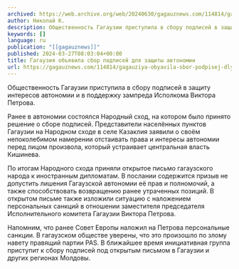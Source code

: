 ```yaml
---
archived: https://web.archive.org/web/20240630/gagauznews.com/114814/gagauziya-obyavila-sbor-podpisej-dlya-zashhity-avtonomii.html
author: Николай К.
description: Общественность Гагаузии приступила в сбору подписей в защиту интересов автономии и в поддержку зампреда Исполкома Виктора Петрова. Ранее в автономии состоялся Народный сход, на котором было принято решение о сборе подписей. Представители населённых пунктов Гагаузии на Народном сходе в селе Казаклия заявили о своём непоколебимом намерении отстаивать права и интересы автономии перед лицом произвола, который устраивает центральная власть Кишинева. По итогам Народного схода приняли открытое письмо гагаузского народа к иностранным дипломатам. В послании содержится призыв не допустить лишения Гагаузской автономии её прав и полномочий, а также способствовать возвращению ранее утраченных позиций. В открытом письме также изложили ситуацию с наложением персональных […]
keywords: []
language: ru
publication: "[[gagauznews]]"
published: 2024-03-27T08:03:04+00:00
title: Гагаузия объявила сбор подписей для защиты автономии
url: https://gagauznews.com/114814/gagauziya-obyavila-sbor-podpisej-dlya-zashhity-avtonomii.html
---
```


Общественность Гагаузии приступила в сбору подписей в защиту интересов автономии и в поддержку зампреда Исполкома Виктора Петрова.

Ранее в автономии состоялся Народный сход, на котором было принято решение о сборе подписей. Представители населённых пунктов Гагаузии на Народном сходе в селе Казаклия заявили о своём непоколебимом намерении отстаивать права и интересы автономии перед лицом произвола, который устраивает центральная власть Кишинева.

По итогам Народного схода приняли открытое письмо гагаузского народа к иностранным дипломатам. В послании содержится призыв не допустить лишения Гагаузской автономии её прав и полномочий, а также способствовать возвращению ранее утраченных позиций. В открытом письме также изложили ситуацию с наложением персональных санкций в отношении заместителя председателя Исполнительного комитета Гагаузии Виктора Петрова.

Напомним, что ранее Совет Европы наложил на Петрова персональные санкции. В гагаузском обществе уверены, что это произошло по злому навету правящий партии PAS. В ближайшее время инициативная группа приступит к сбору подписей под открытым письмом в Гагаузии и других регионах Молдовы.
